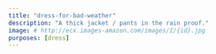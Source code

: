 ```yaml
---
title: "dress-for-bad-weather"
description: "A thick jacket / pants in the rain proof."
image: # http://ecx.images-amazon.com/images/I/{id}.jpg
purposes: [dress]
---
```

